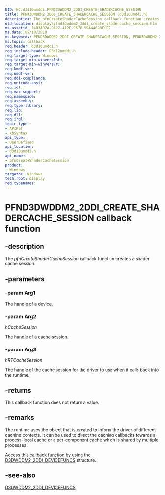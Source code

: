 ```yaml
---
UID: NC:d3d10umddi.PFND3DWDDM2_2DDI_CREATE_SHADERCACHE_SESSION
title: PFND3DWDDM2_2DDI_CREATE_SHADERCACHE_SESSION (d3d10umddi.h)
description: The pfnCreateShaderCacheSession callback function creates a shader cache session.
old-location: display\pfnd3dwddm2_2ddi_create_shadercache_session.htm
ms.assetid: 14B3AB7A-DB27-412F-9578-5BA44628ECE7
ms.date: 05/10/2018
ms.keywords: PFND3DWDDM2_2DDI_CREATE_SHADERCACHE_SESSION, PFND3DWDDM2_2DDI_CREATE_SHADERCACHE_SESSION callback, d3d10umddi/pfnCreateShaderCacheSession, display.pfnd3dwddm2_2ddi_create_shadercache_session, pfnCreateShaderCacheSession, pfnCreateShaderCacheSession callback function [Display Devices]
ms.topic: callback
req.header: d3d10umddi.h
req.include-header: D3d12umddi.h
req.target-type: Windows
req.target-min-winverclnt:
req.target-min-winversvr:
req.kmdf-ver:
req.umdf-ver:
req.ddi-compliance:
req.unicode-ansi:
req.idl:
req.max-support:
req.namespace:
req.assembly:
req.type-library:
req.lib:
req.dll:
req.irql:
topic_type:
- APIRef
- kbSyntax
api_type:
- UserDefined
api_location:
- d3d10umddi.h
api_name:
- pfnCreateShaderCacheSession
product:
- Windows
targetos: Windows
tech.root: display
req.typenames: 
---
```


# PFND3DWDDM2_2DDI_CREATE_SHADERCACHE_SESSION callback function


## -description


The <i>pfnCreateShaderCacheSession</i> callback function creates a shader cache session.


## -parameters

### -param Arg1

The handle of a device.


### -param Arg2

*hCacheSession*

The handle of a cache session.

### -param Arg3

*hRTCacheSession*

The handle of the cache session for the driver to use when it calls back into the runtime.



## -returns



This callback function does not return a value.




## -remarks



The runtime uses the object that is created to inform the driver of different caching contexts. It can be used to direct the caching callbacks towards a process-local cache or a per-component cache which is shared by multiple processes.

Access this callback function by using the <a href="https://docs.microsoft.com/windows-hardware/drivers/ddi/content/d3d10umddi/ns-d3d10umddi-d3dwddm2_2ddi_devicefuncs">D3DWDDM2_2DDI_DEVICEFUNCS</a> structure. 




## -see-also




<a href="https://docs.microsoft.com/windows-hardware/drivers/ddi/content/d3d10umddi/ns-d3d10umddi-d3dwddm2_2ddi_devicefuncs">D3DWDDM2_2DDI_DEVICEFUNCS</a>
 

 

